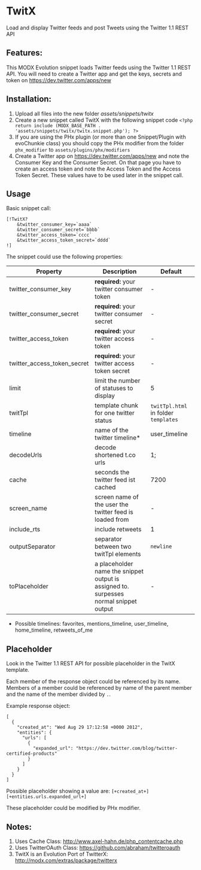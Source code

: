 TwitX
================================================================================

Load and display Twitter feeds and post Tweets using the Twitter 1.1 REST API

Features:
--------------------------------------------------------------------------------
This MODX Evolution snippet loads Twitter feeds using the Twitter 1.1 REST API. You will need to create a Twitter app and get the keys, secrets and token on https://dev.twitter.com/apps/new

Installation:
--------------------------------------------------------------------------------
1. Upload all files into the new folder *assets/snippets/twitx*
2. Create a new snippet called TwitX with the following snippet code
    `<?php return include (MODX_BASE_PATH . 'assets/snippets/twitx/twitx.snippet.php'); ?>`
3. If you are using the PHx plugin (or more than one Snippet/Plugin with evoChunkie class) you should copy the PHx modifier from the folder `phx_modifier` to `assets/plugins/phx/modifiers`
4. Create a Twitter app on https://dev.twitter.com/apps/new and note the Consumer Key and the Consumer Secret. On that page you have to create an access token and note the Access Token and the Access Token Secret. These values have to be used later in the snippet call.

Usage
--------------------------------------------------------------------------------

Basic snippet call:

```
[!TwitX?
    &twitter_consumer_key=`aaaa`
    &twitter_consumer_secret=`bbbb`
    &twitter_access_token=`cccc`
    &twitter_access_token_secret=`dddd`
!]
```
The snippet could use the following properties:

Property | Description | Default
---- | ----------- | -------
twitter_consumer_key | **required:** your twitter consumer token  | -
twitter_consumer_secret | **required:** your twitter consumer secret | -
twitter_access_token | **required:** your twitter access token | -
twitter_access_token_secret | **required:** your twitter access token secret | -
limit | limit the number of statuses to display | 5
twitTpl | template chunk for one twitter status | `twitTpl.html` in folder `templates`
timeline | name of the twitter timeline* | user_timeline
decodeUrls | decode shortened t.co urls | 1;
cache | seconds the twitter feed ist cached | 7200
screen_name | screen name of the user the twitter feed is loaded from | -
include_rts | include retweets | 1
outputSeparator | separator between two twitTpl elements | `newline`
toPlaceholder | a placeholder name the snippet output is assigned to. surpesses normal snippet output | -

* Possible timelines: favorites, mentions_timeline, user_timeline, home_timeline, retweets_of_me

Placeholder
--------------------------------------------------------------------------------
Look in the Twitter 1.1 REST API for possible placeholder in the TwitX template.

Each member of the response object could be referenced by its name. Members of a member could be referenced by name of the parent member and the name of the member divided by `.`.

Example response object:

```
[
  {
    "created_at": "Wed Aug 29 17:12:58 +0000 2012",
    "entities": {
      "urls": [
        {
          "expanded_url": "https://dev.twitter.com/blog/twitter-certified-products"
        }
      ]
    }
  }
]
```

Possible placeholder showing a value are: `[+created_at+]` `[+entities.urls.expanded_url+]`

These placeholder could be modified by PHx modifier.

Notes:
--------------------------------------------------------------------------------
1. Uses Cache Class: http://www.axel-hahn.de/php_contentcache.php
2. Uses TwitterOAuth Class: https://github.com/abraham/twitteroauth
3. TwitX is an Evolution Port of TwitterX: http://modx.com/extras/package/twitterx
